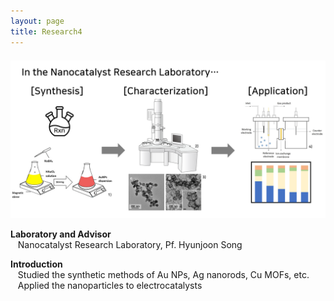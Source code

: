 ```yaml
---
layout: page
title: Research4
---
```

<br>

<p align="center" style="max-width:100%; height:auto; margin-top:-10px;">
    <img src="/images/R4_full.png" style="max-width:100%; height:auto;" />
</p>

<p style="clear:left;">
  
  <strong>Laboratory and Advisor</strong><br>
  &nbsp;&nbsp;&nbsp;Nanocatalyst Research Laboratory, Pf. Hyunjoon Song<br>

  <strong>Introduction</strong><br>
  &nbsp;&nbsp;&nbsp;Studied the synthetic methods of Au NPs, Ag nanorods, Cu MOFs, etc.<br>
  &nbsp;&nbsp;&nbsp;Applied the nanoparticles to electrocatalysts
  <br>

</p>
